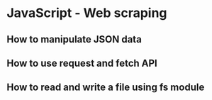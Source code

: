 # JavaScript - Web scraping
## How to manipulate JSON data
## How to use request and fetch API
## How to read and write a file using fs module
